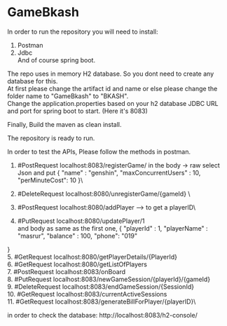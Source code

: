 # GameBkash

In order to run the repository you will need to install: 
1. Postman
2. Jdbc\
And of course spring boot. 


The repo uses in memory H2 database. So you dont need to create any database for this. \
At first please change the artifact id and name or else please change the folder name to "GameBkash" to "BKASH".\
Change the application.properties based on your h2 database JDBC URL and port for spring boot to start. (Here it's 8083)

Finally, Build the maven as clean install. 

The repository is ready to run. 

In order to test the APIs, Please follow the methods in postman.

1. #PostRequest localhost:8083/registerGame/ 
in the body -> raw select Json and put 
{
        "name" : "genshin",
        "maxConcurrentUsers" : 10,
        "perMinuteCost": 10
}\

2. #DeleteRequest localhost:8080/unregisterGame/{gameId} \
3. #PostRequest localhost:8080/addPlayer  --> to get a playerID\
4. #PutRequest localhost:8080/updatePlayer/1\
and body as same as the first one, 
{
    "playerId" : 1,
    "playerName" : "masrur",
    "balance" : 100,
    "phone": "019"

}\
5. #GetRequest localhost:8080/getPlayerDetails/{PlayerId}\
6. #GetRequest localhost:8080/getListOfPlayers\
7. #PostRequest localhost:8083/onBoard\
8. #PutRequest localhost:8083/newGameSession/{playerId}/{gameId}\
9. #DeleteRequest localhost:8083/endGameSession/{SessionId}\
10. #GetRequest localhost:8083/currentActiveSessions\
11. #GetRequest localhost:8083/generateBillForPlayer/{playerID}\


in order to check the database: http://localhost:8083/h2-console/
